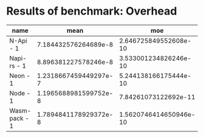 # Results of benchmark: Overhead

|name|mean|moe|
|----|----|----|
|N-Api - 1|7.184432576264689e-8|2.646725849552608e-10|
|Napi-rs - 1|8.896381227578246e-8|3.533001234826246e-10|
|Neon - 1|1.2318667459449297e-7|5.244138166175444e-10|
|Node - 1|1.1965688981599752e-8|7.84261073122692e-11|
|Wasm-pack - 1|1.7894841178929372e-8|1.5620746414650946e-10|
